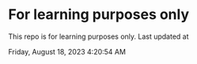 # For learning purposes only
This repo is for learning purposes only.
Last updated at

Friday, August 18, 2023 4:20:54 AM

